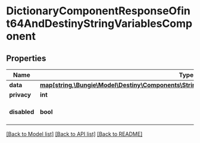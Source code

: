 # DictionaryComponentResponseOfint64AndDestinyStringVariablesComponent

## Properties
Name | Type | Description | Notes
------------ | ------------- | ------------- | -------------
**data** | [**map[string,\Bungie\Model\Destiny\Components\StringVariables\DestinyStringVariablesComponent]**](DestinyStringVariablesComponent.md) |  | [optional] 
**privacy** | **int** |  | [optional] 
**disabled** | **bool** | If true, this component is disabled. | [optional] 

[[Back to Model list]](../README.md#documentation-for-models) [[Back to API list]](../README.md#documentation-for-api-endpoints) [[Back to README]](../README.md)


